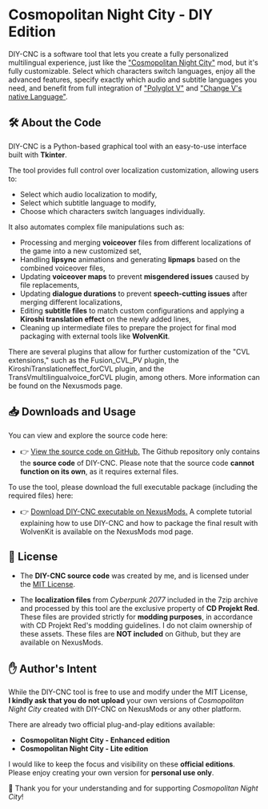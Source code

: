 # Cosmopolitan Night City - DIY Edition

DIY-CNC is a software tool that lets you create a fully personalized multilingual experience, just like the ["Cosmopolitan Night City"](https://www.nexusmods.com/cyberpunk2077/mods/5909) mod, but it's fully customizable. Select which characters switch languages, enjoy all the advanced features, specify exactly which audio and subtitle languages you need, and benefit from full integration of ["Polyglot V"](https://www.nexusmods.com/cyberpunk2077/mods/9275) and ["Change V's native Language"](https://www.nexusmods.com/cyberpunk2077/mods/5718).


## 🛠️ About the Code

DIY-CNC is a Python-based graphical tool with an easy-to-use interface built with **Tkinter**.

The tool provides full control over localization customization, allowing users to:
- Select which audio localization to modify,
- Select which subtitle language to modify,
- Choose which characters switch languages individually.

It also automates complex file manipulations such as:
- Processing and merging **voiceover** files from different localizations of the game into a new customized set,
- Handling **lipsync** animations and generating **lipmaps** based on the combined voiceover files,
- Updating **voiceover maps** to prevent **misgendered issues** caused by file replacements,
- Updating **dialogue durations** to prevent **speech-cutting issues** after merging different localizations,
- Editing **subtitle files** to match custom configurations and applying a **Kiroshi translation effect** on the newly added lines,
- Cleaning up intermediate files to prepare the project for final mod packaging with external tools like **WolvenKit**.

There are several plugins that allow for further customization of the "CVL extensions," such as the Fusion_CVL_PV plugin, the KiroshiTranslationeffect_forCVL plugin, and the TransVmultilingualvoice_forCVL plugin, among others. More information can be found on the Nexusmods page.

## 📥 Downloads and Usage

You can view and explore the source code here:
- 👉 [View the source code on GitHub.](https://github.com/nttnGH/Do_IT_Yourself-Cosmopolitan_Nightcity)
The Github repository only contains the **source code** of DIY-CNC. Please note that the source code **cannot function on its own**, as it requires external files.

To use the tool, please download the full executable package (including the required files) here:
- 👉 [Download DIY-CNC executable on NexusMods.](https://www.nexusmods.com/cyberpunk2077/mods/20715)
A complete tutorial explaining how to use DIY-CNC and how to package the final result with WolvenKit is available on the NexusMods mod page.


## 📄 License

- The **DIY-CNC source code** was created by me, and is licensed under the [MIT License](https://opensource.org/licenses/MIT).  

- The **localization files** from *Cyberpunk 2077* included in the 7zip archive and processed by this tool are the exclusive property of **CD Projekt Red**.  
  These files are provided strictly for **modding purposes**, in accordance with CD Projekt Red's modding guidelines. I do not claim ownership of these assets.
  These files are **NOT included** on Github, but they are available on NexusMods.


## ✋ Author's Intent

While the DIY-CNC tool is free to use and modify under the MIT License,  
**I kindly ask that you do not upload** your own versions of *Cosmopolitan Night City* created with DIY-CNC on NexusMods or any other platform.

There are already two official plug-and-play editions available:
- **Cosmopolitan Night City - Enhanced edition**
- **Cosmopolitan Night City - Lite edition**

I would like to keep the focus and visibility on these **official editions**.  
Please enjoy creating your own version for **personal use only**.

🙏 Thank you for your understanding and for supporting *Cosmopolitan Night City*!
